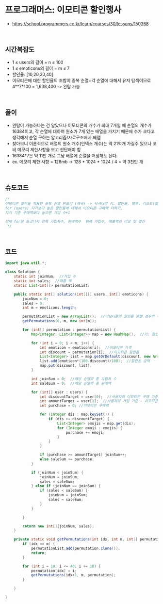 # 프로그래머스: 이모티콘 할인행사
* https://school.programmers.co.kr/learn/courses/30/lessons/150368

<br>

## 시간복잡도
* 1 ≤ users의 길이 = n ≤ 100
* 1 ≤ emoticons의 길이 = m ≤ 7
* 할인율: [10,20,30,40]
* 이모티콘에 대한 할인율의 조합이 중복 순열+각 순열에 대해서 유저 탐색이므로 4**7*100 = 1,638,400 -> 완탐 가능 

<br>

## 풀이
* 완탐이 가능하다는 건 알았으나 이모티콘의 개수가 최대 7개일 때 순열의 개수가 16384이고, 각 순열에 대하여 원소가 7개 있는 배열을 가지기 때문에 수가 크다고 생각해서 순열 구하는 알고리즘/자료구조에서 헤맴
* 찾아보니 이론적으로 배열의 원소 개수(인덱스 개수)는 약 21억개 가질수 있으나 코테 메모리 제한사항을 보고 판단해야 함
* 16384*7은 약 11만 개로 그냥 배열에 순열을 저장해도 된다.
* ex. 메모리 제한 사항 = 128mb -> 128 * 1024 * 1024 / 4 = 약 3천만 개 

<br> 

## 슈도코드
```java
/*
이모티콘 할인율 적용한 중복 순열 만들기 (재귀) -> 딕셔너리 키: 할인율, 밸류: 리스트(할인된 금액)
for (users) 자기보다 높은 할인율에 대해서 이모티콘 구매액 더하기,
자기 기준 구매액보다 높으면 가입 수+1

전체 for문 돌고나서 전체 가입자수, 판매액수  현재 가입수, 매출액과 비교 및 갱신
 */
```

<br>

## 코드
```java
import java.util.*;

class Solution {
    static int joinNum;  //가입 수
    static int sales;  //매출 액
    static List<int[]> permutationList;

    public static int[] solution(int[][] users, int[] emoticons) {
        joinNum = 0;
        sales = 0;
        int m = emoticons.length;

        permutationList = new ArrayList();  //이모티콘의 할인율 순열 경우의 수 만들기
        getPermutations(0, m, new int[m]);

        for (int[] permutation : permutationList) {
            Map<Integer, List<Integer>> map = new HashMap();  //키: 할인율/밸류: 할인된 금액

            for (int i = 0; i < m; i++) {
                int emoticon = emoticons[i];  //이모티콘 가격
                int discount = permutation[i];  //이모티콘 할인율
                List<Integer> list = map.getOrDefault(discount, new ArrayList<>());
                list.add(emoticon*(100-discount)/100);  //할인된 금액
                map.put(discount, list);
            }

            int joinSum = 0;  //해당 순열의 총 가입자 수
            int saleSum = 0;  //해당 순열의 총 판매액

            for (int[] user : users) {
                int discountTarget = user[0];  //사용자의 이모티콘 구매 기준 - 할인율
                int amountTarget = user[1];  //사용자의 가입 기준 - 이모티콘 총 구매액
                int purchase = 0; //이모티콘 구매액

                for (Integer dis : map.keySet()) {
                    if (dis >= discountTarget) {
                        List<Integer> emojis = map.get(dis);
                        for (Integer emoji : emojis) {
                            purchase += emoji;
                        }
                    }
                }

                if (purchase >= amountTarget) joinSum++;
                else saleSum += purchase;
            }

            if (joinNum < joinSum) {
                joinNum = joinSum;
                sales = saleSum;
            } else if (joinNum == joinSum) {
                if (sales < saleSum) {
                    joinNum = joinSum;
                    sales = saleSum;
                }
            }

        }

        return new int[]{joinNum, sales};
    }

    private static void getPermutations(int idx, int m, int[] permutation) {
        if (idx == m) {
            permutationList.add(permutation.clone());
            return;
        }

        for (int i = 10; i <= 40; i += 10) {
            permutation[idx] = i;
            getPermutations(idx+1, m, permutation);
        }

    }

}
```